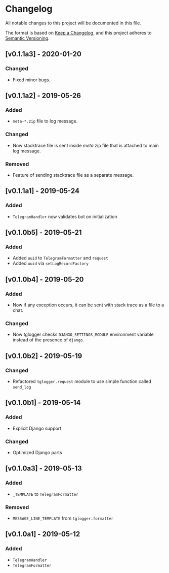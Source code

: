 # Changelog
All notable changes to this project will be documented in this file.

The format is based on [Keep a Changelog](https://keepachangelog.com/en/1.0.0/),
and this project adheres to [Semantic Versioning](https://semver.org/spec/v2.0.0.html).

## [v0.1.1a3] - 2020-01-20
### Changed
 - Fixed minor bugs.

## [v0.1.1a2] - 2019-05-26
### Added
 - `meta-*.zip` file to log message.

### Changed
 - Now stacktrace file is sent inside *meta* zip file that is attached to main
 log message.

### Removed
 - Feature of sending stacktrace file as a separate message.

## [v0.1.1a1] - 2019-05-24
### Added
 - `TelegramHandler` now validates bot on initialization

## [v0.1.0b5] - 2019-05-21
### Added
 - Added `uuid` to `TelegramFormatter` and `request`
 - Added `uuid` via `setLogRecordFactory`

## [v0.1.0b4] - 2019-05-20
### Added
 - Now if any exception occurs, it can be sent with stack trace as a file to
 a chat.

### Changed
 - Now tglogger checks `DJANGO_SETTINGS_MODULE` environment variable instead of
 the presence of `django`.

## [v0.1.0b2] - 2019-05-19
### Changed
 - Refactored `tglogger.request` module to use simple function called `send_log`

## [v0.1.0b1] - 2019-05-14
### Added
 - Explicit Django support

### Changed
 - Optimized Django parts

## [v0.1.0a3] - 2019-05-13
### Added
 - `_TEMPLATE` to `TelegramFormatter`

### Removed
 - `MESSAGE_LINE_TEMPLATE` from `tglogger.formatter`

## [v0.1.0a1] - 2019-05-12
### Added
 - `TelegramHandler`
 - `TelegramFormatter`
